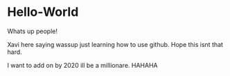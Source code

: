 # Hello-World

Whats up people!

Xavi here saying wassup just learning how to use github. 
Hope this isnt that hard. 

I want to add on by 2020 ill be a millionare. HAHAHA
